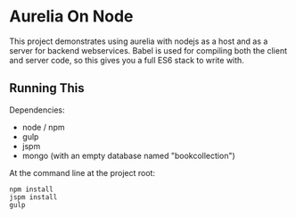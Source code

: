 # Aurelia On Node

This project demonstrates using aurelia with nodejs as a host and as a
server for backend webservices.  Babel is used for compiling both the
client and server code, so this gives you a full ES6 stack to write with.

## Running This

Dependencies:

- node / npm
- gulp
- jspm
- mongo (with an empty database named "bookcollection")

At the command line at the project root:

```
npm install
jspm install
gulp
```
